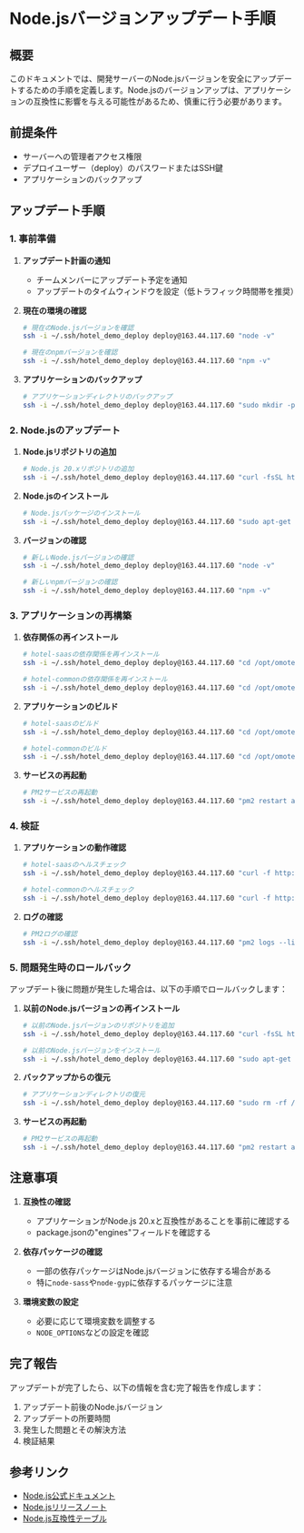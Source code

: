 # Node.jsバージョンアップデート手順

## 概要

このドキュメントでは、開発サーバーのNode.jsバージョンを安全にアップデートするための手順を定義します。Node.jsのバージョンアップは、アプリケーションの互換性に影響を与える可能性があるため、慎重に行う必要があります。

## 前提条件

- サーバーへの管理者アクセス権限
- デプロイユーザー（deploy）のパスワードまたはSSH鍵
- アプリケーションのバックアップ

## アップデート手順

### 1. 事前準備

1. **アップデート計画の通知**
   - チームメンバーにアップデート予定を通知
   - アップデートのタイムウィンドウを設定（低トラフィック時間帯を推奨）

2. **現在の環境の確認**
   ```bash
   # 現在のNode.jsバージョンを確認
   ssh -i ~/.ssh/hotel_demo_deploy deploy@163.44.117.60 "node -v"
   
   # 現在のnpmバージョンを確認
   ssh -i ~/.ssh/hotel_demo_deploy deploy@163.44.117.60 "npm -v"
   ```

3. **アプリケーションのバックアップ**
   ```bash
   # アプリケーションディレクトリのバックアップ
   ssh -i ~/.ssh/hotel_demo_deploy deploy@163.44.117.60 "sudo mkdir -p /opt/backups/$(date +%Y%m%d) && sudo cp -r /opt/omotenasuai /opt/backups/$(date +%Y%m%d)/"
   ```

### 2. Node.jsのアップデート

1. **Node.jsリポジトリの追加**
   ```bash
   # Node.js 20.xリポジトリの追加
   ssh -i ~/.ssh/hotel_demo_deploy deploy@163.44.117.60 "curl -fsSL https://deb.nodesource.com/setup_20.x | sudo -E bash -"
   ```

2. **Node.jsのインストール**
   ```bash
   # Node.jsパッケージのインストール
   ssh -i ~/.ssh/hotel_demo_deploy deploy@163.44.117.60 "sudo apt-get install -y nodejs"
   ```

3. **バージョンの確認**
   ```bash
   # 新しいNode.jsバージョンの確認
   ssh -i ~/.ssh/hotel_demo_deploy deploy@163.44.117.60 "node -v"
   
   # 新しいnpmバージョンの確認
   ssh -i ~/.ssh/hotel_demo_deploy deploy@163.44.117.60 "npm -v"
   ```

### 3. アプリケーションの再構築

1. **依存関係の再インストール**
   ```bash
   # hotel-saasの依存関係を再インストール
   ssh -i ~/.ssh/hotel_demo_deploy deploy@163.44.117.60 "cd /opt/omotenasuai/hotel-saas && rm -rf node_modules package-lock.json && npm install"
   
   # hotel-commonの依存関係を再インストール
   ssh -i ~/.ssh/hotel_demo_deploy deploy@163.44.117.60 "cd /opt/omotenasuai/hotel-common && rm -rf node_modules package-lock.json && npm install"
   ```

2. **アプリケーションのビルド**
   ```bash
   # hotel-saasのビルド
   ssh -i ~/.ssh/hotel_demo_deploy deploy@163.44.117.60 "cd /opt/omotenasuai/hotel-saas && npm run build"
   
   # hotel-commonのビルド
   ssh -i ~/.ssh/hotel_demo_deploy deploy@163.44.117.60 "cd /opt/omotenasuai/hotel-common && npm run build"
   ```

3. **サービスの再起動**
   ```bash
   # PM2サービスの再起動
   ssh -i ~/.ssh/hotel_demo_deploy deploy@163.44.117.60 "pm2 restart all"
   ```

### 4. 検証

1. **アプリケーションの動作確認**
   ```bash
   # hotel-saasのヘルスチェック
   ssh -i ~/.ssh/hotel_demo_deploy deploy@163.44.117.60 "curl -f http://localhost:3100/health || echo 'Health check failed'"
   
   # hotel-commonのヘルスチェック
   ssh -i ~/.ssh/hotel_demo_deploy deploy@163.44.117.60 "curl -f http://localhost:3400/health || echo 'Health check failed'"
   ```

2. **ログの確認**
   ```bash
   # PM2ログの確認
   ssh -i ~/.ssh/hotel_demo_deploy deploy@163.44.117.60 "pm2 logs --lines 100"
   ```

### 5. 問題発生時のロールバック

アップデート後に問題が発生した場合は、以下の手順でロールバックします：

1. **以前のNode.jsバージョンの再インストール**
   ```bash
   # 以前のNode.jsバージョンのリポジトリを追加
   ssh -i ~/.ssh/hotel_demo_deploy deploy@163.44.117.60 "curl -fsSL https://deb.nodesource.com/setup_18.x | sudo -E bash -"
   
   # 以前のNode.jsバージョンをインストール
   ssh -i ~/.ssh/hotel_demo_deploy deploy@163.44.117.60 "sudo apt-get install -y nodejs"
   ```

2. **バックアップからの復元**
   ```bash
   # アプリケーションディレクトリの復元
   ssh -i ~/.ssh/hotel_demo_deploy deploy@163.44.117.60 "sudo rm -rf /opt/omotenasuai && sudo cp -r /opt/backups/$(date +%Y%m%d)/omotenasuai /opt/"
   ```

3. **サービスの再起動**
   ```bash
   # PM2サービスの再起動
   ssh -i ~/.ssh/hotel_demo_deploy deploy@163.44.117.60 "pm2 restart all"
   ```

## 注意事項

1. **互換性の確認**
   - アプリケーションがNode.js 20.xと互換性があることを事前に確認する
   - package.jsonの"engines"フィールドを確認する

2. **依存パッケージの確認**
   - 一部の依存パッケージはNode.jsバージョンに依存する場合がある
   - 特に`node-sass`や`node-gyp`に依存するパッケージに注意

3. **環境変数の設定**
   - 必要に応じて環境変数を調整する
   - `NODE_OPTIONS`などの設定を確認

## 完了報告

アップデートが完了したら、以下の情報を含む完了報告を作成します：

1. アップデート前後のNode.jsバージョン
2. アップデートの所要時間
3. 発生した問題とその解決方法
4. 検証結果

## 参考リンク

- [Node.js公式ドキュメント](https://nodejs.org/en/docs/)
- [Node.jsリリースノート](https://nodejs.org/en/blog/release/)
- [Node.js互換性テーブル](https://node.green/)
